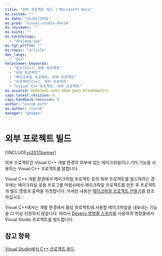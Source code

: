 ```yaml
---
title: "외부 프로젝트 빌드 | Microsoft Docs"
ms.custom: ""
ms.date: "12/03/2016"
ms.prod: "visual-studio-dev14"
ms.reviewer: ""
ms.suite: ""
ms.technology: 
  - "devlang-cpp"
ms.tgt_pltfrm: ""
ms.topic: "article"
dev_langs: 
  - "C++"
helpviewer_keywords: 
  - "빌드[C++], 외부 프로젝트"
  - "외부 프로젝트"
  - "메이크파일 프로젝트, 외부 프로젝트"
  - "프로젝트[C++], 외부 프로젝트"
  - "Visual C++ 프로젝트, 외부 프로젝트"
ms.assetid: 650b7803-ea91-489d-bee3-8f3e990e223c
caps.latest.revision: 6
caps.handback.revision: 6
author: "corob-msft"
ms.author: "corob"
manager: "ghogen"
---
```

# 외부 프로젝트 빌드
[!INCLUDE[vs2017banner](../assembler/inline/includes/vs2017banner.md)]

외부 프로젝트란 Visual C\+\+ 개발 환경의 외부에 있는 메이크파일이나 기타 기능을 사용하는 Visual C\+\+ 프로젝트를 말합니다.  
  
 Visual C\+\+ 개발 환경에서 메이크파일 프로젝트 등의 외부 프로젝트를 빌드하려는 경우에는 메이크파일 응용 프로그램 마법사에서 메이크파일 프로젝트를 만든 후 프로젝트의 빌드 명령과 출력을 지정합니다.  자세한 내용은 [메이크파일 프로젝트 만들기](../ide/creating-a-makefile-project.md)를 참조하십시오.  
  
 Visual C\+\+에서는 개발 환경에서 활성 프로젝트에 사용할 메이크파일을 내보내는 기능을 더 이상 지원하지 않습니다.  따라서 [Devenv 명령줄 스위치](../Topic/Devenv%20Command%20Line%20Switches.md)를 사용하여 명령줄에서 Visual Studio 프로젝트를 빌드합니다.  
  
## 참고 항목  
 [Visual Studio에서 C\+\+ 프로젝트 빌드](../ide/building-cpp-projects-in-visual-studio.md)